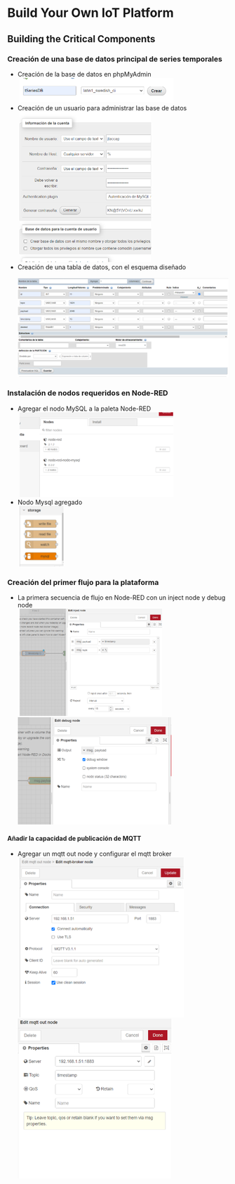 # Build Your Own IoT Platform 
## Building the Critical Components

### Creación de una base de datos principal de series temporales

- Creación de la base de datos en phpMyAdmin<br />
&nbsp;<img src="./Imagenes/1_1.png" width="350">
- Creación de un usuario para administrar las base de datos<br />
&nbsp;<img src="./Imagenes/1_2.png" width="300">
- Creación de una tabla de datos, con el esquema diseñado<br />
&nbsp;<img src="./Imagenes/1_3.png" width="500">

### Instalación de nodos requeridos en Node-RED

- Agregar el nodo MySQL a la paleta Node-RED<br />
&nbsp;<img src="./Imagenes/2_1.png" width="350">
- Nodo Mysql agregado<br/>
&nbsp;<img src="./Imagenes/2_2.png" width="100">

### Creación del primer flujo para la plataforma

- La primera secuencia de flujo en Node-RED con un inject node y debug node<br />
&nbsp;<img src="./Imagenes/3_1.png" width="325">&nbsp;<img src="./Imagenes/3_2.png" width="350">

#### Añadir la capacidad de publicación de MQTT

- Agregar un mqtt out node y configurar el mqtt broker<br />
&nbsp;<img src="./Imagenes/3_3.png" width="374">&nbsp;<img src="./Imagenes/3_4.png" width="350">
